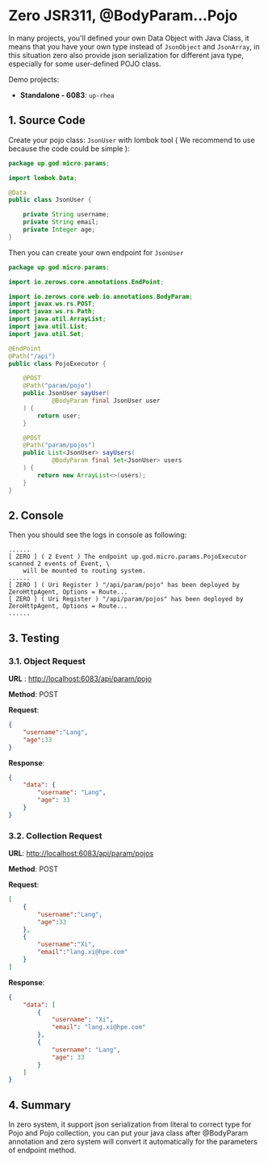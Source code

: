 # Zero JSR311, @BodyParam...Pojo

In many projects, you'll defined your own Data Object with Java Class, it means that you have your own type instead
of `JsonObject` and `JsonArray`, in this situation zero also provide json serialization for different java type,
especially for some user-defined POJO class.

Demo projects:

* **Standalone - 6083**: `up-rhea`

## 1. Source Code

Create your pojo class: `JsonUser` with lombok tool \( We recommend to use because the code could be simple \):

```java
package up.god.micro.params;

import lombok.Data;

@Data
public class JsonUser {

    private String username;
    private String email;
    private Integer age;
}
```

Then you can create your own endpoint for `JsonUser`

```java
package up.god.micro.params;

import io.zerows.core.annotations.EndPoint;

import io.zerows.core.web.io.annotations.BodyParam;
import javax.ws.rs.POST;
import javax.ws.rs.Path;
import java.util.ArrayList;
import java.util.List;
import java.util.Set;

@EndPoint
@Path("/api")
public class PojoExecutor {

    @POST
    @Path("param/pojo")
    public JsonUser sayUser(
            @BodyParam final JsonUser user
    ) {
        return user;
    }

    @POST
    @Path("param/pojos")
    public List<JsonUser> sayUsers(
            @BodyParam final Set<JsonUser> users
    ) {
        return new ArrayList<>(users);
    }
}
```

## 2. Console

Then you should see the logs in console as following:

```shell
......
[ ZERO ] ( 2 Event ) The endpoint up.god.micro.params.PojoExecutor scanned 2 events of Event, \
    will be mounted to routing system.
......
[ ZERO ] ( Uri Register ) "/api/param/pojo" has been deployed by ZeroHttpAgent, Options = Route...
[ ZERO ] ( Uri Register ) "/api/param/pojos" has been deployed by ZeroHttpAgent, Options = Route...
......
```

## 3. Testing

### 3.1. Object Request

**URL** : [http://localhost:6083/api/param/pojo](http://localhost:6083/api/param/pojo)

**Method**: POST

**Request**:

```json
{
    "username":"Lang",
    "age":33
}
```

**Response**:

```json
{
    "data": {
        "username": "Lang",
        "age": 33
    }
}
```

### 3.2. Collection Request

**URL**: [http://localhost:6083/api/param/pojos](http://localhost:6083/api/param/pojos)

**Method**: POST

**Request**:

```json
[
    {
        "username":"Lang",
        "age":33
    },
    {
        "username":"Xi",
        "email":"lang.xi@hpe.com"
    }
]
```

**Response**:

```json
{
    "data": [
        {
            "username": "Xi",
            "email": "lang.xi@hpe.com"
        },
        {
            "username": "Lang",
            "age": 33
        }
    ]
}
```

## 4. Summary

In zero system, it support json serialization from literal to correct type for Pojo and Pojo collection, you can put
your java class after @BodyParam annotation and zero system will convert it automatically for the parameters of endpoint
method.

